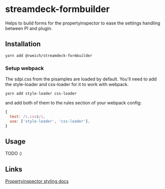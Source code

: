 # streamdeck-formbuilder

Helps to build forms for the propertyinspector to ease the settings handling between PI and plugin.

## Installation

```shell
yarn add @rweich/streamdeck-formbuilder
```

### Setup webpack

The sdpi.css from the pisamples are loaded by default. You'll need to add the style-loader and css-loader for it to work with webpack.

```shell
yarn add style-loader css-loader
```

and add both of them to the rules section of your webpack config:

```javascript
{
  test: /\.css$/i,
  use: ['style-loader', 'css-loader'],
}
```

## Usage

TODO :)


## Links

[Propertyinspector styling docs](https://developer.elgato.com/documentation/stream-deck/sdk/property-inspector/)

